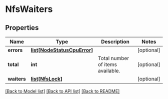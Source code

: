 # NfsWaiters

## Properties
Name | Type | Description | Notes
------------ | ------------- | ------------- | -------------
**errors** | [**list[NodeStatusCpuError]**](NodeStatusCpuError.md) |  | [optional] 
**total** | **int** | Total number of items available. | [optional] 
**waiters** | [**list[NfsLock]**](NfsLock.md) |  | [optional] 

[[Back to Model list]](../README.md#documentation-for-models) [[Back to API list]](../README.md#documentation-for-api-endpoints) [[Back to README]](../README.md)


